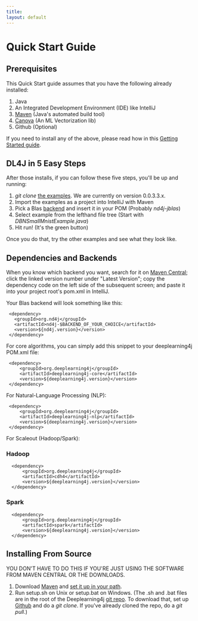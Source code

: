 ```yaml
---
title:
layout: default
---
```


Quick Start Guide
=========================================

## Prerequisites

This Quick Start guide assumes that you have the following already installed:

1. Java
2. An Integrated Development Environment (IDE) like IntelliJ
3. [Maven](../maven.html) (Java's automated build tool)
4. [Canova](../canova.html) (An ML Vectorization lib)
5. Github (Optional)
 
If you need to install any of the above, please read how in this [Getting Started guide](http://nd4j.org/getstarted.html).

## DL4J in 5 Easy Steps

After those installs, if you can follow these five steps, you'll be up and running:

1. *git clone* [the examples](https://github.com/deeplearning4j/dl4j-0.0.3.3-examples). We are currently on version 0.0.3.3.x.
2. Import the examples as a project into IntelliJ with Maven
3. Pick a Blas [backend](http://nd4j.org/dependencies.html) and insert it in your POM (Probably *nd4j-jblas*)
4. Select example from the lefthand file tree (Start with *DBNSmallMnistExample.java*)
5. Hit run! (It's the green button)

Once you do that, try the other examples and see what they look like. 

## Dependencies and Backends

When you know which backend you want, search for it on [Maven Central](https://search.maven.org); click the linked version number under "Latest Version"; copy the dependency code on the left side of the subsequent screen; and paste it into your project root's pom.xml in IntelliJ.

Your Blas backend will look something like this:

     <dependency>
       <groupId>org.nd4j</groupId>
       <artifactId>nd4j-$BACKEND_OF_YOUR_CHOICE</artifactId>
       <version>${nd4j.version}</version>
     </dependency>

For core algorithms, you can simply add this snippet to your deeplearning4j POM.xml file:

     <dependency>
         <groupId>org.deeplearning4j</groupId>
         <artifactId>deeplearning4j-core</artifactId>
         <version>${deeplearning4j.version}</version>
     </dependency>
     
For Natural-Language Processing (NLP):

     <dependency>
         <groupId>org.deeplearning4j</groupId>
         <artifactId>deeplearning4j-nlp</artifactId>
         <version>${deeplearning4j.version}</version>
     </dependency>

For Scaleout (Hadoop/Spark):

### Hadoop

      <dependency>
          <groupId>org.deeplearning4j</groupId>
          <artifactId>cdh4</artifactId>
          <version>${deeplearning4j.version}</version>
      </dependency>

### Spark

      <dependency>
          <groupId>org.deeplearning4j</groupId>
          <artifactId>spark</artifactId>
          <version>${deeplearning4j.version}</version>
      </dependency>

## Installing From Source 

YOU DON'T HAVE TO DO THIS IF YOU'RE JUST USING THE SOFTWARE FROM MAVEN CENTRAL OR THE DOWNLOADS.

1. Download [Maven](http://maven.apache.org/download.cgi) and [set it up in your path](http://architectryan.com/2012/10/02/add-to-the-path-on-mac-os-x-mountain-lion/#.VVkVM9pVikp).
2. Run setup.sh on Unix or setup.bat on Windows. (The .sh and .bat files are in the root of the Deeplearning4j [git repo](https://github.com/deeplearning4j/deeplearning4j). To download that, set up [Github](http://nd4j.org/getstarted.html#github) and do a *git clone*. If you've already cloned the repo, do a *git pull*.)
